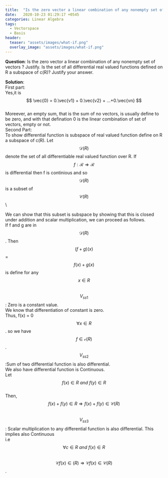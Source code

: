 ```yaml
---
title:  "Is the zero vector a linear combination of any nonempty set of vectors?"
date:   2020-10-23 01:29:17 +0545
categories: Linear Algebra
tags:
  - Vectorspace
  - Basis
header:
  teaser: "assets/images/what-if.png"
  overlay_image: "assets/images/what-if.png"
---
```

**Question**: Is the zero vector a linear combination of any nonempty set of vectors ? Justify. Is the set of all differential real valued functions defined on R a subspace of c(R)? Justify your answer.

**Solution**: \
First part:\
Yes,it is \
$$ \vec{0} = 0.\vec{v1} + 0.\vec{v2} + ...+0.\vec{vn} $$\
Moreever, an empty sum, that is the sum of no vectors, is usually define to be zero, and  with that defination 0 is the linear combination of set of vectors, empty or not.\
	Second Part:\
To show differential function is subspace of real valued function define on R a subspace of c(R). Let $$ \mathcal{D}(R) $$ denote the set of all differentiable real valued function over R. If  $$ f : \mathcal {R} \Rightarrow \mathcal{R} $$ is differential then f is continious and so $$ \mathcal{D}(R) $$ is a subset of  $$ \mathcal{C}(R) $$\

We can show that this subset is subspace by showing that this is closed under addition and scalar multiplication, we can proceed as follows.\
If f and g are in  $$ \mathcal{D}(R) $$. Then\
 $$ (f + g)(x) $$ = $$ f(x) + g(x) $$ is define for any  $$ x \in R $$\
			$$ V_{ss1} $$ : Zero is a constant value.\
            We know that differentiation of  constant is zero.\
Thus,  f(x) = 0 \
$$ \forall x\in R $$.
so we have   $$ f \in \mathcal{c}(R) $$ .\
$$ V_{ss2} $$ :Sum of two differential function is also differential.\
We also have differential function is Continuous. \
    Let $$ f(x) \in R\ and\ f(y) \in R $$\
				Then, $$ f(x) + f(y) \in R \Rightarrow f(x) + f(y) \in \mathcal{C}(R)	$$\
	$$ V_{ss3} $$:  Scalar multiplication to any differential function is also differential.
    This implies also Continuous \
             i.e $$ \forall c \in R\ and\ f(x) \in R $$\
						$$ \mathcal{C}f(x) \in (R) \Rightarrow \mathcal{C}f(x) \in \mathcal {C}(R) $$.

